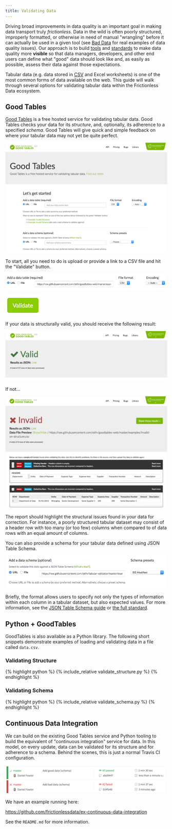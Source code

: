 ```yaml
---
title: Validating Data
---
```


Driving broad improvements in data quality is an important goal in
making data transport truly *frictionless*.  Data in the wild is often
poorly structured, improperly formatted, or otherwise in need of
manual "wrangling" before it can actually be used in a given tool (see
[Bad Data](http://okfnlabs.org/bad-data/) for real examples of data
quality issues).  Our approach is to build [tools](/tools/) and
[standards](/standards/) to make data quality more **visible** so that
data managers, developers, and other end users can define what "good"
data should look like and, as easily as possible, assess their data
against those expectations.

Tabular data (e.g. data stored in [CSV](/guides/csv/) and Excel
worksheets) is one of the most common forms of data available on the
web.  This guide will walk through several options for validating
tabular data within the Frictionless Data ecosystem.

## Good Tables

[Good Tables](http://goodtables.okfnlabs.org/) is a free hosted
service for validating tabular data.  Good Tables checks your data for
its *structure*, and, optionally, its adherence to a specified *schema*.
Good Tables will give quick and simple feedback on where your tabular
data may not yet be quite perfect.

![Good Tables screenshot](/img/good-tables-screenshot.png)

To start, all you need to do is upload or provide a link to a CSV
file and hit the "Validate" button.

![Good Tables Provide URL](/img/good-tables-provide-data.png)

![Good Tables Validate button](/img/good-tables-validate.png)

If your data is structurally valid, you should receive the following
result:

![Good Tables Valid](/img/good-tables-valid.png)

If not...

![Good Tables Invalid](/img/good-tables-invalid.png)

The report should highlight the structural issues found in your data
for correction.  For instance, a poorly structured tabular dataset may
consist of a header row with too many (or too few) columns when
compared to of data rows with an equal amount of columns. 

You can also provide a schema for your tabular data defined using JSON
Table Schema. 

![Good Tables Provide Schema](/img/good-tables-provide-schema.png)

Briefly, the format allows users to specify not only
the types of information within each column in a tabular dataset, but
also expected values.  For more information, see the
[JSON Table Schema guide](/guides/json-table-schema/) or
[the full standard](http://dataprotocols.org/json-table-schema/).

## Python + GoodTables

GoodTables is also available as a Python library.  The following short
snippets demonstrate examples of loading and validating data in a file
called `data.csv`.

### Validating Structure

{% highlight python %}
{% include_relative validate_structure.py %}
{% endhighlight %}

### Validating Schema

{% highlight python %}
{% include_relative validate_schema.py %}
{% endhighlight %}

## Continuous Data Integration

We can build on the existing Good Tables service and Python tooling to
build the equivalent of "continuous integration" service for data.  In
this model, on every update, data can be validated for its structure
and for adherence to a schema.  Behind the scenes, this is just a normal
Travis CI configuration.

![Data Valid](/img/data_ci_travis.png)

We have an example running here:

<https://github.com/frictionlessdata/ex-continuous-data-integration>

See the `README.md` for more information.

